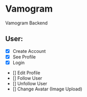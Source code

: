 # Vamogram

Vamogram Backend

## User:

- [x] Create Account
- [x] See Profile
- [x] Login
- [] Edit Profile
- [] Follow User
- [] Unfollow User
- [] Change Avatar (Image Upload)
